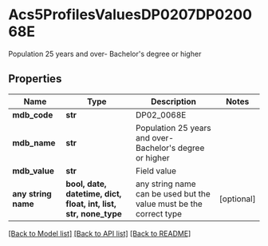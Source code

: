 # Acs5ProfilesValuesDP0207DP020068E

Population 25 years and over- Bachelor's degree or higher

## Properties
Name | Type | Description | Notes
------------ | ------------- | ------------- | -------------
**mdb_code** | **str** | DP02_0068E | 
**mdb_name** | **str** | Population 25 years and over- Bachelor&#39;s degree or higher | 
**mdb_value** | **str** | Field value | 
**any string name** | **bool, date, datetime, dict, float, int, list, str, none_type** | any string name can be used but the value must be the correct type | [optional]

[[Back to Model list]](../README.md#documentation-for-models) [[Back to API list]](../README.md#documentation-for-api-endpoints) [[Back to README]](../README.md)


